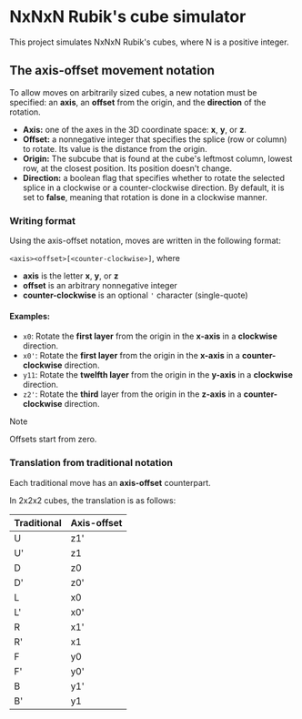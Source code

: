 # NxNxN Rubik's cube simulator
This project simulates NxNxN Rubik's cubes, where N is a positive integer.

## The axis-offset movement notation
To allow moves on arbitrarily sized cubes, a new notation must be specified: an **axis**, an **offset** from the origin, and the **direction** of the rotation.

- **Axis:** one of the axes in the 3D coordinate space: **x**, **y**, or **z**.
- **Offset:** a nonnegative integer that specifies the splice (row or column) to rotate. Its value is the distance from the origin.
- **Origin:** The subcube that is found at the cube's leftmost column, lowest row, at the closest position. Its position doesn't change.
- **Direction:** a boolean flag that specifies whether to rotate the selected splice in a clockwise or a counter-clockwise direction. By default, it is set to **false**, meaning that rotation is done in a clockwise manner.

### Writing format

Using the axis-offset notation, moves are written in the following format:

`<axis><offset>[<counter-clockwise>]`, where
- **axis** is the letter **x**, **y**, or **z**
- **offset** is an arbitrary nonnegative integer
- **counter-clockwise** is an optional `'` character (single-quote)

#### Examples:
- `x0`: Rotate the **first layer** from the origin in the **x-axis** in a **clockwise** direction.
- `x0'`: Rotate the **first layer** from the origin in the **x-axis** in a **counter-clockwise** direction.
- `y11`: Rotate the **twelfth layer** from the origin in the **y-axis** in a **clockwise** direction.
- `z2'`: Rotate the **third** layer from the origin in the **z-axis** in a **counter-clockwise** direction.

> [!NOTE]
> Offsets start from zero.

### Translation from traditional notation
Each traditional move has an **axis-offset** counterpart.

In 2x2x2 cubes, the translation is as follows:

|Traditional|Axis-offset|
|-----------|------------|
|U|z1'|
|U'|z1|
|D|z0|
|D'|z0'|
|L|x0|
|L'|x0'|
|R|x1'|
|R'|x1|
|F|y0|
|F'|y0'|
|B|y1'|
|B'|y1|
